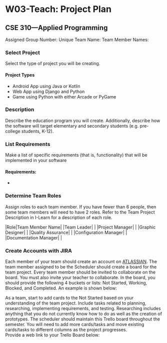 # W03-Teach: Project Plan
## CSE 310—Applied Programming

Assigned Group Number: <!-- Enter Team Number Here-->
Unique Team Name: <!-- Enter Team Name Here -->
Team Member Names:
<!-- Enter team members as a bulleted list here -->

### Select Project	
Select the type of project you will be creating.

<!-- Enter Project here -->

#### Project Types
- Android App using Java or Kotlin	
- Web App using Django and Python	
- Game using Python with either Arcade or PyGame	

### Description
Describe the education program you will create. Additionally, describe how the software will target elementary and secondary students (e.g. pre-college students, K-12).

### List Requirements
Make a list of specific requirements (that is, functionality) that will be implemented in your software
#### Requirements:
- <!-- Enter Requirements here as a list-->

### Determine Team Roles
Assign roles to each team member. If you have fewer than 6 people, then some team members will need to have 2 roles.  Refer to the Team Project Description in I-Learn for a description of each role.

|Role|Team Member Name|
|Team Leader| |
|Project Manager| |
|Graphic Designer| |
|Quality Assurance| |
|Configuration Manager| |	
|Documentation Manager| |

### Create Accounts with JIRA
Each member of your team should create an account on [ATLASSIAN](https://www.atlassian.com). The team member assigned to be the Scheduler should create a board for the team project. Every team member should be invited to collaborate on the board. You must also invite your teacher to collaborate. In the board, you should provide the following 4 buckets or lists:  Not Started, Working, Blocked, and Completed.  An example is shown below:
 
As a team, start to add cards to the Not Started based on your understanding of the team project.  Include tasks related to planning, researching, implementing requirements, and testing.  Researching includes anything that you do not currently know how to do as well as the creation of prototypes. The scheduler should maintain this Trello board throughout the semester.  You will need to add more cards/tasks and move existing cards/tasks to different columns as the project progresses.  
Provide a web link to your Trello Board below: 


